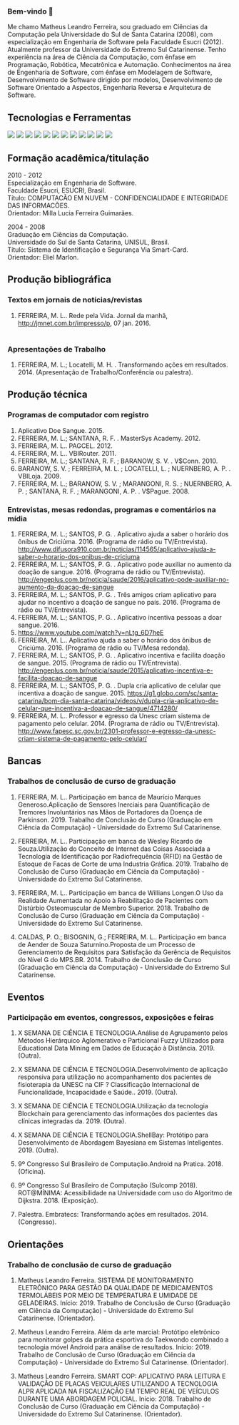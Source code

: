 ### Bem-vindo 👋

Me chamo Matheus Leandro Ferreira, sou graduado em Ciências da Computação pela Universidade do Sul de Santa Catarina (2008), com especialização em Engenharia de Software pela Faculdade Esucri (2012). Atualmente professor da Universidade do Extremo Sul Catarinense. Tenho experiência na área de Ciência da Computação, com ênfase em Programação, Robótica, Mecatrônica e Automação. Conhecimentos na área de Engenharia de Software, com ênfase em Modelagem de Software, Desenvolvimento de Software dirigido por modelos, Desenvolvimento de Software Orientado a Aspectos, Engenharia Reversa e Arquitetura de Software.

## Tecnologias e Ferramentas
<img src="https://img.shields.io/badge/JAVA-blue?style=for-the-badge&logo=java&logoColor=black"> <img src="https://img.shields.io/badge/Node.js-43853D?style=for-the-badge&logo=node.js&logoColor=white"> <img src="https://img.shields.io/badge/TypeScript-007ACC?style=for-the-badge&logo=typescript&logoColor=white"> <img src="https://img.shields.io/badge/CSharp-E34F26?style=for-the-badge&logo=csharp&logoColor=white"> <img src="https://img.shields.io/badge/CSS3-1572B6?style=for-the-badge&logo=css3&logoColor=white"> <img src="https://img.shields.io/badge/Android-1572B6?style=for-the-badge&logo=android&logoColor=green"> <img src="https://img.shields.io/badge/Python-20232A?style=for-the-badge&logo=python&logoColor=61DAFB"> <img src="https://img.shields.io/badge/AspNetCore-DD0031?style=for-the-badge&logo=AspNet&logoColor=white"> <img src="https://img.shields.io/badge/eclipse-483D8B?style=for-the-badge&logo=eclipse&logoColor=white"> <img src="https://img.shields.io/badge/mysql-blue?style=for-the-badge&logo=mysql&logoColor=white"> <img src="https://img.shields.io/badge/postgresql-008B8B?style=for-the-badge&logo=postgresql&logoColor=white"> <img src="https://img.shields.io/badge/oracle-FF0000?style=for-the-badge&logo=oracle&logoColor=white">

## Formação acadêmica/titulação
2010 - 2012<br>
Especialização em Engenharia de Software.<br>
Faculdade Esucri, ESUCRI, Brasil.<br>
Título: COMPUTACÃO EM NUVEM - CONFIDENCIALIDADE E INTEGRIDADE DAS INFORMACÕES.<br>
Orientador: Milla Lucia Ferreira Guimarães.<br>

2004 - 2008<br>
Graduação em Ciências da Computação.<br>
Universidade do Sul de Santa Catarina, UNISUL, Brasil.<br>
Título: Sistema de Identificação e Segurança Via Smart-Card.<br>
Orientador: Eliel Marlon.<br>

## Produção bibliográfica
### Textos em jornais de notícias/revistas<br>
1. FERREIRA, M. L.. Rede pela Vida. Jornal da manhã, http://jmnet.com.br/impresso/p, 07 jan. 2016.<br><br>

### Apresentações de Trabalho<br>
1. FERREIRA, M. L.; Locatelli, M. H. . Transformando ações em resultados. 2014. (Apresentação de Trabalho/Conferência ou palestra).<br>

## Produção técnica
### Programas de computador com registro<br>
1. Aplicativo Doe Sangue. 2015.<br>
2. FERREIRA, M. L.; SANTANA, R. F. . MasterSys Academy. 2012.<br>
3. FERREIRA, M. L.. PAGCEL. 2012.<br>
4. FERREIRA, M. L.. VBIRouter. 2011.<br>
5. FERREIRA, M. L.; SANTANA, R. F. ; BARANOW, S. V. . V$Conn. 2010.<br>
6. BARANOW, S. V. ; FERREIRA, M. L. ; LOCATELLI, L. ; NUERNBERG, A. P. . VBILoja. 2009.<br>
7. FERREIRA, M. L.; BARANOW, S. V. ; MARANGONI, R. S. ; NUERNBERG, A. P. ; SANTANA, R. F. ; MARANGONI, A. P. . V$Pague. 2008.<br>

### Entrevistas, mesas redondas, programas e comentários na mídia
1. FERREIRA, M. L.; SANTOS, P. G. . Aplicativo ajuda a saber o horário dos ônibus de Criciúma. 2016. (Programa de rádio ou TV/Entrevista). http://www.difusora910.com.br/noticias/114565/aplicativo-ajuda-a-saber-o-horario-dos-onibus-de-criciuma <br>
2. FERREIRA, M. L.; SANTOS, P. G. . Aplicativo pode auxiliar no aumento da doação de sangue. 2016. (Programa de rádio ou TV/Entrevista). http://engeplus.com.br/noticia/saude/2016/aplicativo-pode-auxiliar-no-aumento-da-doacao-de-sangue <br>
3. FERREIRA, M. L.; SANTOS, P. G. . Três amigos criam aplicativo para ajudar no incentivo a doação de sangue no país. 2016. (Programa de rádio ou TV/Entrevista). <br>
4. FERREIRA, M. L.; SANTOS, P. G. . Aplicativo incentiva pessoas a doar sangue. 2016.
5. https://www.youtube.com/watch?v=nLtg_6D7heE <br>
6. FERREIRA, M. L.. Aplicativo ajuda a saber o horário dos ônibus de Criciúma. 2016. (Programa de rádio ou TV/Mesa redonda). <br>
7. FERREIRA, M. L.; SANTOS, P. G. . Aplicativo incentiva e facilita doação de sangue. 2015. (Programa de rádio ou TV/Entrevista). http://engeplus.com.br/noticia/saude/2015/aplicativo-incentiva-e-facilita-doacao-de-sangue<br> 
9. FERREIRA, M. L.; SANTOS, P. G. . Dupla cria aplicativo de celular que incentiva a doação de sangue. 2015. https://g1.globo.com/sc/santa-catarina/bom-dia-santa-catarina/videos/v/dupla-cria-aplicativo-de-celular-que-incentiva-a-doacao-de-sangue/4714280/<br>
10. FERREIRA, M. L.. Professor e egresso da Unesc criam sistema de pagamento pelo celular. 2014. (Programa de rádio ou TV/Entrevista). http://www.fapesc.sc.gov.br/2301-professor-e-egresso-da-unesc-criam-sistema-de-pagamento-pelo-celular/ <br>

## Bancas
### Trabalhos de conclusão de curso de graduação
1. FERREIRA, M. L.. Participação em banca de Maurício Marques Generoso.Aplicação de Sensores Inerciais para Quantificação de Tremores Involuntários nas Mãos de Portadores da Doença de Parkinson. 2019. Trabalho de Conclusão de Curso (Graduação em Ciência da Computação) - Universidade do Extremo Sul Catarinense.

2. FERREIRA, M. L.. Participação em banca de Wesley Ricardo de Souza.Utilização do Conceito de Internet das Coisas Associada a Tecnologia de Identificação por Radiofrequência (RFID) na Gestão de Estoque de Facas de Corte de uma Industria Gráfica. 2019. Trabalho de Conclusão de Curso (Graduação em Ciência da Computação) - Universidade do Extremo Sul Catarinense.

3. FERREIRA, M. L.. Participação em banca de Willians Longen.O Uso da Realidade Aumentada no Apoio à Reabilitação de Pacientes com Distúrbio Osteomuscular de Membro Superior. 2018. Trabalho de Conclusão de Curso (Graduação em Ciência da Computação) - Universidade do Extremo Sul Catarinense.

4. CALDAS, P. O.; BISOGNIN, G.; FERREIRA, M. L.. Participação em banca de Aender de Souza Saturnino.Proposta de um Processo de Gerenciamento de Requisitos para Satisfação da Gerência de Requisitos do Nível G do MPS.BR. 2014. Trabalho de Conclusão de Curso (Graduação em Ciência da Computação) - Universidade do Extremo Sul Catarinense.
 
## Eventos
### Participação em eventos, congressos, exposições e feiras
1. X SEMANA DE CIÊNCIA E TECNOLOGIA.Análise de Agrupamento pelos Métodos Hierárquico Aglomerativo e Particional Fuzzy Utilizados para Educational Data Mining em Dados de Educação à Distância. 2019. (Outra).

2. X SEMANA DE CIÊNCIA E TECNOLOGIA.Desenvolvimento de aplicação responsiva para utilização no acompanhamento dos pacientes de fisioterapia da UNESC na CIF ? Classificação Internacional de Funcionalidade, Incapacidade e Saúde.. 2019. (Outra).

3. X SEMANA DE CIÊNCIA E TECNOLOGIA.Utilização da tecnologia Blockchain para gerenciamento das informações dos pacientes das clínicas integradas da. 2019. (Outra).

4. X SEMANA DE CIÊNCIA E TECNOLOGIA.ShellBay: Protótipo para Desenvolvimento de Abordagem Bayesiana em Sistemas Inteligentes. 2019. (Outra).

5. 9º Congresso Sul Brasileiro de Computação.Android na Pratica. 2018. (Oficina).

6. 9º Congresso Sul Brasileiro de Computação (Sulcomp 2018). ROT@MÍNIMA: Acessibilidade na Universidade com uso do Algoritmo de Dijkstra. 2018. (Exposição).

7. Palestra. Embratecs: Transformando ações em resultados. 2014. (Congresso).

## Orientações
### Trabalho de conclusão de curso de graduação
1. Matheus Leandro Ferreira. SISTEMA DE MONITORAMENTO ELETRÔNICO PARA GESTÃO DA QUALIDADE DE MEDICAMENTOS TERMOLÁBEIS POR MEIO DE TEMPERATURA E UMIDADE DE GELADEIRAS. Início: 2019. Trabalho de Conclusão de Curso (Graduação em Ciência da Computação) - Universidade do Extremo Sul Catarinense. (Orientador).

2. Matheus Leandro Ferreira. Além da arte marcial: Protótipo eletrônico para monitorar golpes da prática esportiva do Taekwondo combinado a tecnologia móvel Android para análise de resultados. Início: 2019. Trabalho de Conclusão de Curso (Graduação em Ciência da Computação) - Universidade do Extremo Sul Catarinense. (Orientador).

3. Matheus Leandro Ferreira. SMART COP: APLICATIVO PARA LEITURA E VALIDAÇÃO DE PLACAS VEICULARES UTILIZANDO A TECNOLOGIA ALPR APLICADA NA FISCALIZAÇÃO EM TEMPO REAL DE VEÍCULOS DURANTE UMA ABORDAGEM POLICIAL. Início: 2018. Trabalho de Conclusão de Curso (Graduação em Ciência da Computação) - Universidade do Extremo Sul Catarinense. (Orientador).
 
<!--
**matheuslf/matheuslf** is a ✨ _special_ ✨ repository because its `README.md` (this file) appears on your GitHub profile.

Here are some ideas to get you started:

- 🔭 I’m currently working on ...
- 🌱 I’m currently learning ...
- 👯 I’m looking to collaborate on ...
- 🤔 I’m looking for help with ...
- 💬 Ask me about ...
- 📫 How to reach me: ...
- 😄 Pronouns: ...
- ⚡ Fun fact: ...
-->
